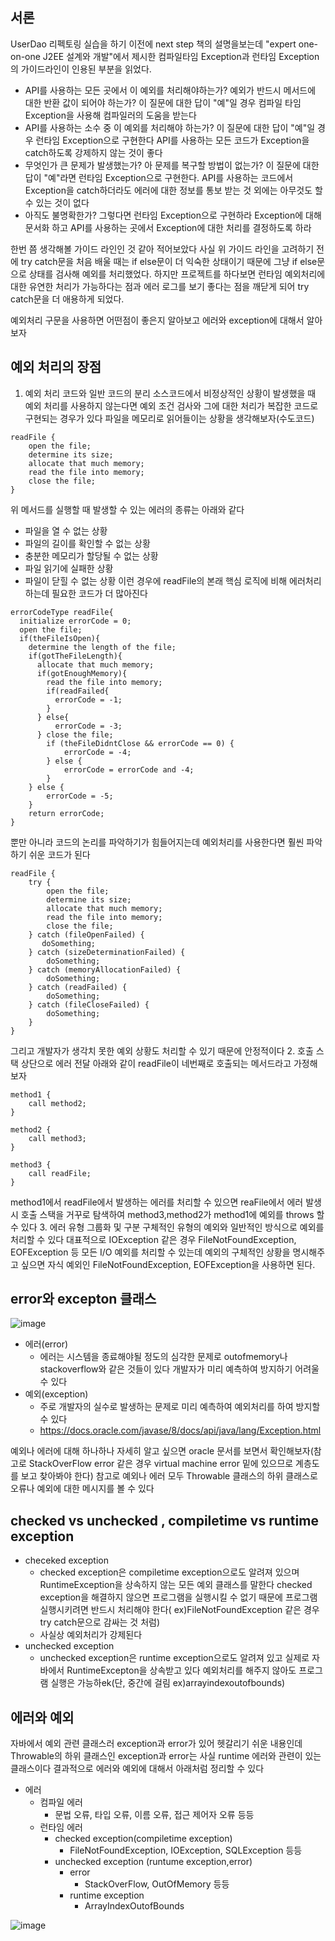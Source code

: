 ## 서론
UserDao 리펙토링 실습을 하기 이전에 next step 책의 설명을보는데  "expert one-on-one J2EE 설계와 개발"에서 제시한 컴파일타임 Exception과 런타임 Exception의 가이드라인이 인용된 부분을 읽었다.
- API를 사용하는 모든 곳에서 이 예외를 처리해야하는가? 예외가 반드시 메서드에 대한 반환 값이 되어야 하는가? 이 질문에 대한 답이 "예"일 경우 컴파일 타임 Exception을 사용해 컴파일러의 도움을 받는다
- API를 사용하는 소수 중 이 예외를 처리해야 하는가? 이 질문에 대한 답이 "예"일 경우 런타임 Exception으로 구현한다 API를 사용하는 모든 코드가 Exception을 catch하도록 강제하지 않는 것이 좋다
- 무엇인가 큰 문제가 발생했는가? 아 문제를 복구할 방법이 없는가? 이 질문에 대한 답이 "예"라면 런타임 Exception으로 구현한다. API를 사용하는 코드에서 Exception을 catch하더라도 에러에 대한 정보를 통보 받는 것 외에는 아무것도 할 수 있는 것이 없다
- 아직도 불명확한가? 그렇다면 런타임 Exception으로 구현하라 Exception에 대해 문서화 하고 API를 사용하는 곳에서 Exception에 대한 처리를 결정하도록 하라

한번 쯤 생각해볼 가이드 라인인 것 같아 적어보았다 사실 위 가이드 라인을 고려하기 전에 try catch문을 처음 배울 때는 if else문이 더 익숙한 상태이기 때문에 그냥 if else문으로 상태를 검사해 예외를 처리했었다. 하지만 프로젝트를 하다보면 런타임 예외처리에 대한 유연한 처리가 가능하다는 점과
에러 로그를 보기 좋다는 점을 깨닫게 되어 try catch문을 더 애용하게 되었다. 

예외처리 구문을 사용하면 어떤점이 좋은지 알아보고 에러와 exception에 대해서 알아보자

## 예외 처리의 장점
1. 예외 처리 코드와 일반 코드의 분리
소스코드에서 비정상적인 상황이 발생했을 때 예외 처리를 사용하지 않는다면 예외 조건 검사와 그에 대한 처리가 복잡한 코드로 구현되는 경우가 있다
파일을 메모리로 읽어들이는 상황을 생각해보자(수도코드)
```
readFile {
    open the file;
    determine its size;
    allocate that much memory;
    read the file into memory;
    close the file;
}
```
위 메서드를 실행할 때 발생할 수 있는 에러의 종류는 아래와 같다
- 파일을 열 수 없는 상황
- 파일의 길이를 확인할 수 없는 상황
- 충분한 메모리가 할당될 수 없는 상황
- 파일 읽기에 실패한 상황
- 파일이 닫힐 수 없는 상황
이런 경우에 readFile의 본래 핵심 로직에 비해 에러처리하는데 필요한 코드가 더 많아진다
```
errorCodeType readFile{
  initialize errorCode = 0;
  open the file;
  if(theFileIsOpen){
    determine the length of the file;
    if(gotTheFileLength){
      allocate that much memory;
      if(gotEnoughMemory){
        read the file into memory;
        if(readFailed{
          errorCode = -1;
        }
      } else{
          errorCode = -3;
      } close the file;
        if (theFileDidntClose && errorCode == 0) {
            errorCode = -4;
        } else {
            errorCode = errorCode and -4;
        }
    } else {
        errorCode = -5;
    }
    return errorCode;
}
```
뿐만 아니라 코드의 논리를 파악하기가 힘들어지는데 예외처리를 사용한다면 훨씬 파악하기 쉬운 코드가 된다
```
readFile {
    try {
        open the file;
        determine its size;
        allocate that much memory;
        read the file into memory;
        close the file;
    } catch (fileOpenFailed) {
       doSomething;
    } catch (sizeDeterminationFailed) {
        doSomething;
    } catch (memoryAllocationFailed) {
        doSomething;
    } catch (readFailed) {
        doSomething;
    } catch (fileCloseFailed) {
        doSomething;
    }
}
```
그리고 개발자가 생각치 못한 예외 상황도 처리할 수 있기 때문에 안정적이다
2. 호출 스택 상단으로 에러 전달
아래와 같이 readFile이 네번째로 호출되는 메서드라고 가정해보자
```
method1 {
    call method2;
}

method2 {
    call method3;
}

method3 {
    call readFile;
}
```
method1에서 readFile에서 발생하는 에러를 처리할 수 있으면 reaFile에서 에러 발생 시 호출 스택을 거꾸로 탐색하여 method3,method2가 method1에 
예외를 throws 할 수 있다
3. 에러 유형 그룹화 및 구분
구체적인 유형의 예외와 일반적인 방식으로 예외를 처리할 수 있다 대표적으로 IOException 같은 경우 FileNotFoundException, EOFException 등 모든 I/O 
예외를 처리할 수 있는데 예외의 구체적인 상황을 명시해주고 싶으면 자식 예외인 FileNotFoundException, EOFException을 사용하면 된다.

 ## error와 excepton 클래스
![image](https://github.com/user-attachments/assets/2ea1d5f7-3545-47d6-a9a7-a58b5551fe80)
- 에러(error)
  - 에러는 시스템을 종료해야될 정도의 심각한 문제로 outofmemory나 stackoverflow와 같은 것들이 있다 개발자가 미리 예측하여 방지하기 어려울 수 있다
- 예외(exception)
  - 주로 개발자의 실수로 발생하는 문제로 미리 예측하여 예외처리를 하여 방지할 수 있다
  - https://docs.oracle.com/javase/8/docs/api/java/lang/Exception.html

예외나 에러에 대해 하나하나 자세히 알고 싶으면 oracle 문서를 보면서 확인해보자(참고로 StackOverFlow error 같은 경우 virtual machine error 밑에 있으므로 계층도를 보고 찾아봐야 한다)
참고로 예외나 에러 모두 Throwable 클래스의 하위 클래스로 오류나 예외에 대한 메시지를 볼 수 있다

## checked vs unchecked , compiletime vs runtime exception
- checeked exception
  - checked exception은 compiletime exception으로도 알려져 있으며 RuntimeException을 상속하지 않는 모든 예외 클래스를 말한다 checked exception을 해결하지 않으면 프로그램을 실행시킬 수 없기 때문에 프로그램 실행시키려면 반드시 처리해야 한다( ex)FileNotFoundException 같은 경우 try catch문으로 감싸는 것 처럼)
  - 사실상 예외처리가 강제된다
- unchecked exception
  - unchecked exception은 runtime exception으로도 알려져 있고 실제로 자바에서 RuntimeExcepton을 상속받고 있다 예외처리를 해주지 않아도 프로그램 실행은 가능하ek(단, 중간에 걸림 ex)arrayindexoutofbounds)
 
## 에러와 예외
자바에서 예외 관련 클래스러 exception과 error가 있어 헷갈리기 쉬운 내용인데 Throwable의 하위 클래스인 exception과 error는 사실 runtime 에러와 관련이 있는 클래스이다 결과적으로 에러와 예외에 대해서 아래처럼 정리할 수 있다
- 에러
  - 컴파일 에러
    - 문법 오류, 타입 오류, 이름 오류, 접근 제어자 오류 등등
  - 런타임 에러
    - checked exception(compiletime exception)
      - FileNotFoundException, IOException, SQLException 등등
    - unchecked exception (runtume exception,error)
      - error
        - StackOverFlow, OutOfMemory 등등
      - runtime exception
        - ArrayIndexOutofBounds

![image](https://github.com/user-attachments/assets/13c62c99-8c34-426a-a2f7-03a836dbb385)
